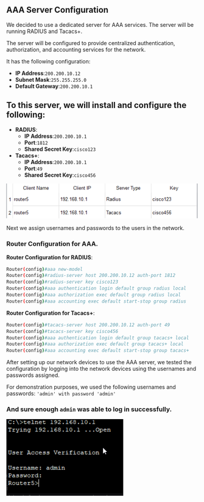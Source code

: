 ## AAA Server Configuration

We decided to use a dedicated server for AAA services. The server will be running RADIUS and Tacacs+.

 The server will be configured to provide centralized authentication, authorization, and accounting services for the network.

It has the following configuration:

 - **IP Address**:`200.200.10.12`
 - **Subnet Mask**:`255.255.255.0`
 - **Default Gateway**:`200.200.10.1`

 ## To this server, we will install and configure the following:
 - **RADIUS**:
   - **IP Address**:` 200.200.10.1  `
   - **Port**:`1812`
   - **Shared Secret Key**:`cisco123`
- **Tacacs+**:
   - **IP Address**:`200.200.10.1`
   - **Port**:`49`
   - **Shared Secret Key**:`cisco456`

![alt text](assets/Radius_Tacacs+.png)

Next we assign usernames and passwords to the users in the network.

### Router Configuration for AAA.

**Router Configuration for RADIUS**:

```bash
Router(config)#aaa new-model
Router(config)#radius-server host 200.200.10.12 auth-port 1812 
Router(config)#radius-server key cisco123
Router(config)#aaa authentication login default group radius local
Router(config)#aaa authorization exec default group radius local
Router(config)#aaa accounting exec default start-stop group radius
```

**Router Configuration for Tacacs+**:

```bash
Router(config)#tacacs-server host 200.200.10.12 auth-port 49 
Router(config)#tacacs-server key cisco456
Router(config)#aaa authentication login default group tacacs+ local
Router(config)#aaa authorization exec default group tacacs+ local
Router(config)#aaa accounting exec default start-stop group tacacs+
```

After setting up our network devices to use the AAA server, we tested the configuration by logging into the network devices using the usernames and passwords assigned.

For demonstration purposes, we used the following usernames and passwords:
`'admin' with password 'admin'`

### And sure enough `admin` was able to log in successfully.

   ![alt text](assets/userLogin.png)
